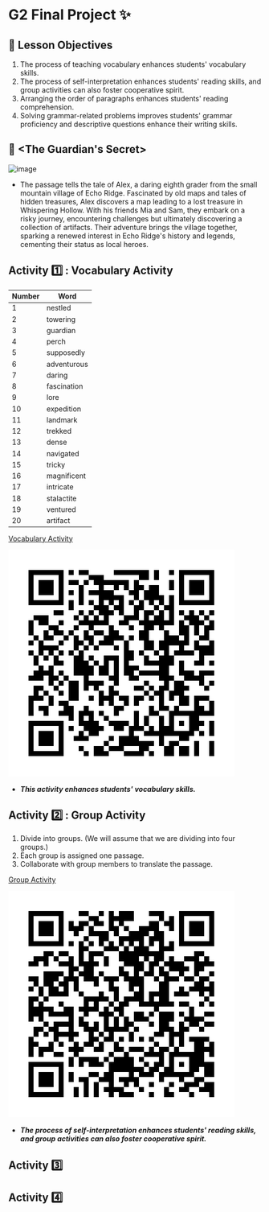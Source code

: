 # G2 Final Project ✨
## 📌 Lesson Objectives
1. The process of teaching vocabulary enhances students' vocabulary skills.
2. The process of self-interpretation enhances students' reading skills, and group activities can also foster cooperative spirit.
3. Arranging the order of paragraphs enhances students' reading comprehension.
4. Solving grammar-related problems improves students' grammar proficiency and descriptive questions enhance their writing skills.
## 📖 <The Guardian's Secret>
![image](https://github.com/MK316/Spring2024/blob/29243c621f99e2102f7e12bfe3919affb1e85c46/DLTESOL/project/Story02.png)
- The passage tells the tale of Alex, a daring eighth grader from the small mountain village of Echo Ridge. Fascinated by old maps and tales of hidden treasures, Alex discovers a map leading to a lost treasure in Whispering Hollow. With his friends Mia and Sam, they embark on a risky journey, encountering challenges but ultimately discovering a collection of artifacts. Their adventure brings the village together, sparking a renewed interest in Echo Ridge's history and legends, cementing their status as local heroes.
## Activity 1️⃣ : Vocabulary Activity
| Number |   Word   | 
|--------|----------|
|   1    | nestled     |
|   2    | towering     |
|   3    | guardian     |
|   4    | perch     |
|   5    | supposedly     |
|   6    | adventurous     |
|   7    | daring     |
|   8    | fascination     |
|   9    | lore     |
|   10    | expedition     |
|   11    | landmark     |
|   12    | trekked     |
|   13    | dense     |
|   14    | navigated     |
|   15    | tricky     |
|   16    | magnificent     |
|   17    | intricate     |
|   18    | stalactite     |
|   19    | ventured     |
|   20    | artifact     |

[Vocabulary Activity](https://d0e88c4a2f43d9799d.gradio.live)

![image](https://github.com/Brin1122/G2-finalproject/blob/bcee8ce35025e5660ee7706f4d2d6bfa12744d66/QR_1.png)

- __*This activity enhances students' vocabulary skills.*__
## Activity 2️⃣ : Group Activity
1. Divide into groups. (We will assume that we are dividing into four groups.)
2. Each group is assigned one passage.
3. Collaborate with group members to translate the passage.

[Group Activity](https://855946870af1e745a6.gradio.live)

![image](https://github.com/Brin1122/G2-finalproject/blob/eb70363cb4695fa8e0f11fee99ff51c963a50ab0/QR_2.png)

- __*The process of self-interpretation enhances students' reading skills, and group activities can also foster cooperative spirit.*__
## Activity 3️⃣
## Activity 4️⃣
